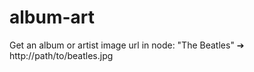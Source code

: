 album-art
=========

Get an album or artist image url in node: "The Beatles" ➔ http://path/to/beatles.jpg
